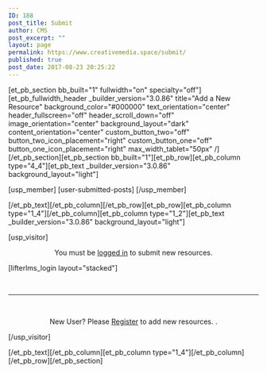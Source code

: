 ```yaml
---
ID: 188
post_title: Submit
author: CMS
post_excerpt: ""
layout: page
permalink: https://www.creativemedia.space/submit/
published: true
post_date: 2017-08-23 20:25:22
---
```

[et_pb_section bb_built="1" fullwidth="on" specialty="off"][et_pb_fullwidth_header _builder_version="3.0.86" title="Add a New Resource" background_color="#000000" text_orientation="center" header_fullscreen="off" header_scroll_down="off" image_orientation="center" background_layout="dark" content_orientation="center" custom_button_two="off" button_two_icon_placement="right" custom_button_one="off" button_one_icon_placement="right" max_width_tablet="50px" /][/et_pb_section][et_pb_section bb_built="1"][et_pb_row][et_pb_column type="4_4"][et_pb_text _builder_version="3.0.86" background_layout="light"]

[usp_member]
[user-submitted-posts]
[/usp_member]

[/et_pb_text][/et_pb_column][/et_pb_row][et_pb_row][et_pb_column type="1_4"][/et_pb_column][et_pb_column type="1_2"][et_pb_text _builder_version="3.0.86" background_layout="light"]

[usp_visitor]
<p style="text-align: center;">You must be <a href="https://www.creativemedia.space/account/">logged in</a> to submit new resources.</p>
[lifterlms_login layout="stacked"]

&nbsp;
<hr>
&nbsp;
<p style="text-align: center;">New User? Please <a href="https://www.creativemedia.space/register/">Register</a> to add new resources. .</p>

[/usp_visitor]

[/et_pb_text][/et_pb_column][et_pb_column type="1_4"][/et_pb_column][/et_pb_row][/et_pb_section]